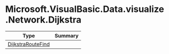﻿
# Microsoft.VisualBasic.Data.visualize.Network.Dijkstra

|Type|Summary|
|----|-------|
|<a href="#" onClick="load('/docs/Microsoft.VisualBasic.Data.visualize.Network.Dijkstra/DijkstraRouteFind.md')">DijkstraRouteFind</a>||

